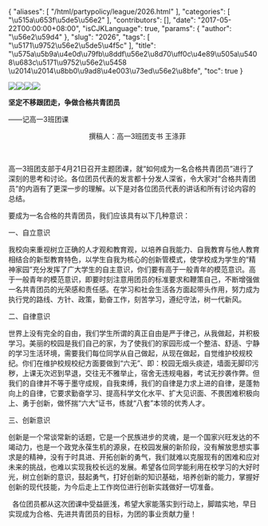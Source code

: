 {
    "aliases": [
        "/html/partypolicy/league/2026.html"
    ],
    "categories": [
        "\u515a\u653f\u5de5\u56e2"
    ],
    "contributors": [],
    "date": "2017-05-22T00:00:00+08:00",
    "isCJKLanguage": true,
    "params": {
        "author": "\u56e2\u59d4"
    },
    "slug": "2026",
    "tags": [
        "\u5171\u9752\u56e2\u5de5\u4f5c"
    ],
    "title": "\u575a\u5b9a\u4e0d\u79fb\u8ddf\u56e2\u8d70\uff0c\u4e89\u505a\u5408\u683c\u5171\u9752\u56e2\u5458 \u2014\u2014\u8bb0\u9ad8\u4e003\u73ed\u56e2\u8bfe",
    "toc": true
}

![](https://cdn.tfls.online/mirror/full/52e21678d634e13e0205d34b99e3191f07c3430d.jpg)![](https://cdn.tfls.online/mirror/full/a1e89dc366ff03d0ed8817f5c127c16315262c95.jpg)![](https://cdn.tfls.online/mirror/full/6e3e6055a1500e0d526e1bf598e12bd6e16b76be.jpg)![](https://cdn.tfls.online/mirror/full/95285a9ff9b0211710923860ce84df7d642a93d7.jpg)




  





**坚定不移跟团走，争做合格共青团员**




——记高一3班团课




                                         撰稿人：高一3班团支书 王涤菲




   




高一3班团支部于4月21日召开主题团课，就“如何成为一名合格共青团员”进行了深刻的思考和讨论。各位团员代表的发言都十分发人深省，令大家对“合格共青团员”的内涵有了更深一步的理解。以下是对各位团员代表的讲话和所有讨论内容的总结。




要成为一名合格的共青团员，我们应该具有以下几种意识：




一、自立意识




我校向来重视树立正确的人才观和教育观，以培养自我能力、自我教育与他人教育相结合的新型教育特色，以学生自我为核心的创新管模式，使学校成为学生的“精神家园”充分发挥了广大学生的自主意识，你们要有高于一般青年的模范意识。高于一般青年的模范意识，即要时刻注意用团员的标准要求和鞭策自己，不断增强做一名共青团员的光荣感和责任感。在学习和社会生活各方面起带头作用，努力成为执行党的路线、方针、政策，勤奋工作，刻苦学习，遵纪守法，树一代新风。




二、自律意识




世界上没有完全的自由，我们学生所谓的真正自由是严于律己，从我做起，并积极学习。美丽的校园是我们自己的家，为了使我们的家园形成一个整洁、舒适、宁静的学习生活环境，需要我们每位同学从自己做起，从现在做起，自觉维护校规校纪。你们在维护校规校纪方面要做到“六无”、即：校园无烟头痰迹，墙面无脚印污秽，上课无次迟到早退，交往无不雅举止，宿舍无违规电器，考试无抄袭作弊。但我们的自律并不等于墨守成规，自我束缚，我们的自律是力求上进的自律，是蓬勃向上的自律，它要求勤奋学习、提高科学文化水平、扩大见识面、不畏困难积极向上、勇于创新，做怀揣“六大”证书，练就“八套”本领的优秀人才。




三、创新意识




创新是一个常谈常新的话题，它是一个民族进步的灵魂，是一个国家兴旺发达的不竭动力，也是一个政党永葆生机的源泉，在校园发展的新阶段，没有解放思想实事求是的精神，没有于时具进、开拓创新的勇气，我们就难以克服现有的困难和应对未来的挑战，也难以实现我校长远的发展。希望各位同学能利用在校学习的大好时光，树立创新的意识，鼓起勇气，打好创新的知识基础，培养创新的能力，掌握好创新的现代技能，为今后走上工作岗位进行创新实践做好一切准备。  

  各位团员都从这次团课中受益匪浅，希望大家能落实到行动上，脚踏实地，早日实现成为合格、先进共青团员的目标，为团的事业贡献力量！




  





  





  



